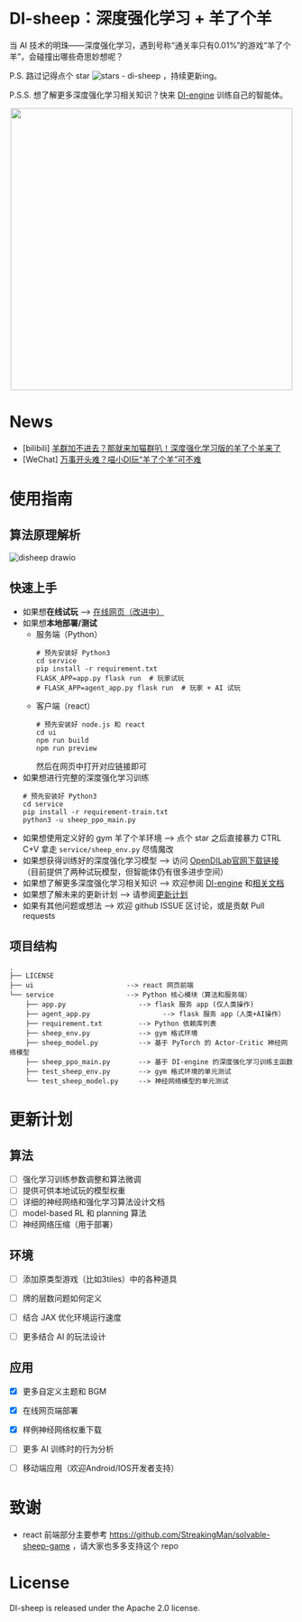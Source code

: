 # DI-sheep：深度强化学习 + 羊了个羊

当 AI 技术的明珠——深度强化学习，遇到号称“通关率只有0.01%”的游戏“羊了个羊”，会碰撞出哪些奇思妙想呢？

P.S. 路过记得点个 star ![stars - di-sheep](https://img.shields.io/github/stars/opendilab/di-sheep?style=social) ，持续更新ing。

P.S.S. 想了解更多深度强化学习相关知识？快来 [DI-engine](https://github.com/opendilab/DI-engine) 训练自己的智能体。

<div align="center">
    <a href="https://github.com/opendilab/DI-sheep"><img width="500px" height="auto" src="https://github.com/opendilab/DI-sheep/blob/master/ui/public/demo.gif"></a>
</div>

# News
- [bilibili] [羊群加不进去？那就来加猫群叭！深度强化学习版的羊了个羊来了](https://www.bilibili.com/video/BV1N24y1o7Lw/?spm_id_from=333.999.0.0)
- [WeChat] [万事开头难？喵小DI玩“羊了个羊”可不难](https://mp.weixin.qq.com/s/4Z3WtkcWRp6x4x60RVELfQ)

# 使用指南

## 算法原理解析
![disheep drawio](https://user-images.githubusercontent.com/33195032/191955286-7c309e9d-6e35-491f-93b3-b14cd1fe033f.png)

## 快速上手

- 如果想**在线试玩** --> [在线网页（改进中）](https://opendilab.net/sheep)
- 如果想**本地部署/测试**
  - 服务端（Python）
    ```shell
    # 预先安装好 Python3
    cd service
    pip install -r requirement.txt
    FLASK_APP=app.py flask run  # 玩家试玩
    # FLASK_APP=agent_app.py flask run  # 玩家 + AI 试玩
    ```
  - 客户端（react）
    ```shell
    # 预先安装好 node.js 和 react
    cd ui
    npm run build
    npm run preview
    ```
    然后在网页中打开对应链接即可
- 如果想进行完整的深度强化学习训练
    ```shell
    # 预先安装好 Python3
    cd service
    pip install -r requirement-train.txt
    python3 -u sheep_ppo_main.py
    ```
- 如果想使用定义好的 gym 羊了个羊环境 --> 点个 star 之后直接暴力 CTRL C+V 拿走 `service/sheep_env.py` 尽情魔改
- 如果想获得训练好的深度强化学习模型 --> 访问 [OpenDILab官网下载链接](https://opendilab.net/download/DI-sheep/) （目前提供了两种试玩模型，但智能体仍有很多进步空间）
- 如果想了解更多深度强化学习相关知识 --> 欢迎参阅 [DI-engine](https://github.com/opendilab/DI-engine) 和[相关文档](https://di-engine-docs.readthedocs.io/zh_CN/latest/)
- 如果想了解未来的更新计划 --> 请参阅[更新计划](#更新计划)
- 如果有其他问题或想法 --> 欢迎 github ISSUE 区讨论，或是贡献 Pull requests

## 项目结构
```text
.
├── LICENSE
├── ui                       --> react 网页前端
└── service                  --> Python 核心模块（算法和服务端）
    ├── app.py                  --> flask 服务 app (仅人类操作)
    ├── agent_app.py                  --> flask 服务 app（人类+AI操作）
    ├── requirement.txt         --> Python 依赖库列表
    ├── sheep_env.py            --> gym 格式环境
    ├── sheep_model.py          --> 基于 PyTorch 的 Actor-Critic 神经网络模型
    ├── sheep_ppo_main.py       --> 基于 DI-engine 的深度强化学习训练主函数
    ├── test_sheep_env.py       --> gym 格式环境的单元测试
    └── test_sheep_model.py     --> 神经网络模型的单元测试
```



# 更新计划

## 算法

- [ ] 强化学习训练参数调整和算法微调
- [ ] 提供可供本地试玩的模型权重
- [ ] 详细的神经网络和强化学习算法设计文档
- [ ] model-based RL 和 planning 算法
- [ ] 神经网络压缩（用于部署） 

## 环境
- [ ] 添加原类型游戏（比如3tiles）中的各种道具
- [ ] 牌的层数问题如何定义
- [ ] 结合 JAX 优化环境运行速度
- [ ] 更多结合 AI 的玩法设计


## 应用
- [x] 更多自定义主题和 BGM
- [x] 在线网页端部署
- [x] 样例神经网络权重下载
- [ ] 更多 AI 训练时的行为分析
- [ ] 移动端应用（欢迎Android/IOS开发者支持）


# 致谢
- react 前端部分主要参考 https://github.com/StreakingMan/solvable-sheep-game ，请大家也多多支持这个 repo 


# License
DI-sheep is released under the Apache 2.0 license.
